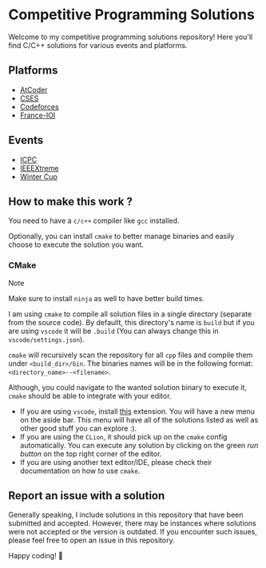 # Competitive Programming Solutions

Welcome to my competitive programming solutions repository!
Here you'll find C/C++ solutions for various events and platforms.

## Platforms

- [AtCoder](https://atcoder.jp)
- [CSES](https://cses.fi/problemset/)
- [Codeforces](https://codeforces.com)
- [France-IOI](https://www.france-ioi.org/algo/chapters.php)

## Events

- [ICPC](https://icpc.global)
- [IEEEXtreme](https://ieeextreme.org)
- [Winter Cup](https://www.facebook.com/INSATWinterCup/)

## How to make this work ?

You need to have a `c/c++` compiler like `gcc` installed.

Optionally, you can install `cmake` to better manage binaries and easily choose to execute the solution you want.

### CMake

> [!NOTE]
> Make sure to install `ninja` as well to have better build times.

I am using `cmake` to compile all solution files in a single directory (separate from the source code).
By defaullt, this directory's name is `build` but if you are using `vscode` it will be `.build` (You can always change this in `vscode/settings.json`).

`cmake` will recursively scan the repository for all `cpp` files and compile them under `<build_dir>/bin`.
The binaries names will be in the following format: `<directory_name>--<filename>`.

Although, you could navigate to the wanted solution binary to execute it, `cmake` should be able to integrate with your editor.

- If you are using `vscode`, install [this](https://marketplace.visualstudio.com/items?itemName=ms-vscode.cmake-tools) extension.
  You will have a new menu on the aside bar. This menu will have all of the solutions listed as well as other good stuff you can explore :).
- If you are using the `CLion`, it should pick up on the `cmake` config automatically.
  You can execute any solution by clicking on the green _run button_ on the top right corner of the editor.
- If you are using another text editor/IDE, please check their documentation on how to use `cmake`.

## Report an issue with a solution

Generally speaking, I include solutions in this repository that have been submitted and accepted.
However, there may be instances where solutions were not accepted or the version is outdated.
If you encounter such issues, please feel free to open an issue in this repository.

Happy coding! 🚀
